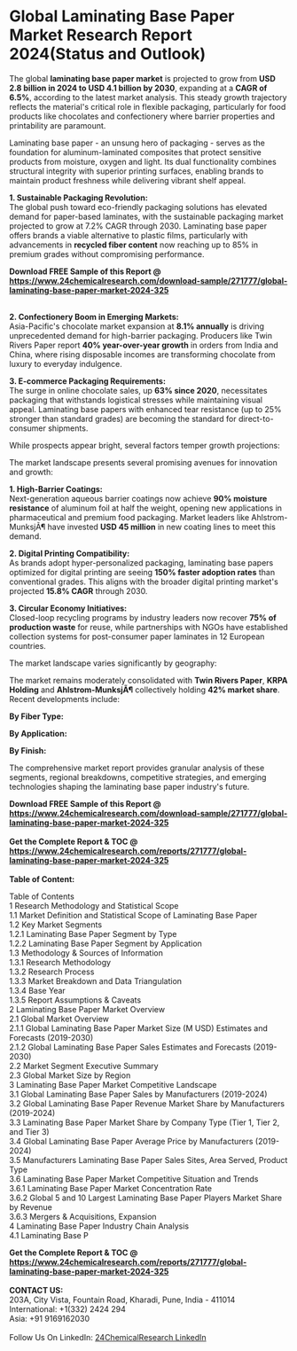 <h1>Global Laminating Base Paper Market Research Report 2024(Status and Outlook)</h1><p>The global <strong>laminating base paper market</strong> is projected to grow from <strong>USD 2.8 billion in 2024 to USD 4.1 billion by 2030</strong>, expanding at a <strong>CAGR of 6.5%</strong>, according to the latest market analysis. This steady growth trajectory reflects the material's critical role in flexible packaging, particularly for food products like chocolates and confectionery where barrier properties and printability are paramount.</p><p>Laminating base paper - an unsung hero of packaging - serves as the foundation for aluminum-laminated composites that protect sensitive products from moisture, oxygen and light. Its dual functionality combines structural integrity with superior printing surfaces, enabling brands to maintain product freshness while delivering vibrant shelf appeal.</p><p><strong>1. Sustainable Packaging Revolution:</strong><br>
The global push toward eco-friendly packaging solutions has elevated demand for paper-based laminates, with the sustainable packaging market projected to grow at 7.2% CAGR through 2030. Laminating base paper offers brands a viable alternative to plastic films, particularly with advancements in <strong>recycled fiber content</strong> now reaching up to 85% in premium grades without compromising performance.</p><div><b>Download FREE Sample of this Report @ 
            <a href="https://www.24chemicalresearch.com/download-sample/271777/global-laminating-base-paper-market-2024-325">
            https://www.24chemicalresearch.com/download-sample/271777/global-laminating-base-paper-market-2024-325</a></b></div><br><p><strong>2. Confectionery Boom in Emerging Markets:</strong><br>
Asia-Pacific's chocolate market expansion at <strong>8.1% annually</strong> is driving unprecedented demand for high-barrier packaging. Producers like Twin Rivers Paper report <strong>40% year-over-year growth</strong> in orders from India and China, where rising disposable incomes are transforming chocolate from luxury to everyday indulgence.</p><p><strong>3. E-commerce Packaging Requirements:</strong><br>
The surge in online chocolate sales, up <strong>63% since 2020</strong>, necessitates packaging that withstands logistical stresses while maintaining visual appeal. Laminating base papers with enhanced tear resistance (up to 25% stronger than standard grades) are becoming the standard for direct-to-consumer shipments.</p><p>While prospects appear bright, several factors temper growth projections:</p><p>The market landscape presents several promising avenues for innovation and growth:</p><p><strong>1. High-Barrier Coatings:</strong><br>
Next-generation aqueous barrier coatings now achieve <strong>90% moisture resistance</strong> of aluminum foil at half the weight, opening new applications in pharmaceutical and premium food packaging. Market leaders like Ahlstrom-MunksjÃ¶ have invested <strong>USD 45 million</strong> in new coating lines to meet this demand.</p><p><strong>2. Digital Printing Compatibility:</strong><br>
As brands adopt hyper-personalized packaging, laminating base papers optimized for digital printing are seeing <strong>150% faster adoption rates</strong> than conventional grades. This aligns with the broader digital printing market's projected <strong>15.8% CAGR</strong> through 2030.</p><p><strong>3. Circular Economy Initiatives:</strong><br>
Closed-loop recycling programs by industry leaders now recover <strong>75% of production waste</strong> for reuse, while partnerships with NGOs have established collection systems for post-consumer paper laminates in 12 European countries.</p><p>The market landscape varies significantly by geography:</p><p>The market remains moderately consolidated with <strong>Twin Rivers Paper</strong>, <strong>KRPA Holding</strong> and <strong>Ahlstrom-MunksjÃ¶</strong> collectively holding <strong>42% market share</strong>. Recent developments include:</p><p><strong>By Fiber Type:</strong></p><p><strong>By Application:</strong></p><p><strong>By Finish:</strong></p><p>The comprehensive market report provides granular analysis of these segments, regional breakdowns, competitive strategies, and emerging technologies shaping the laminating base paper industry's future.</p><div><b>Download FREE Sample of this Report @ 
            <a href="https://www.24chemicalresearch.com/download-sample/271777/global-laminating-base-paper-market-2024-325">
            https://www.24chemicalresearch.com/download-sample/271777/global-laminating-base-paper-market-2024-325</a></b></div><br><div><b>Get the Complete Report & TOC @ 
            <a href="https://www.24chemicalresearch.com/reports/271777/global-laminating-base-paper-market-2024-325">
            https://www.24chemicalresearch.com/reports/271777/global-laminating-base-paper-market-2024-325</a></b></div><br>
            <b>Table of Content:</b><p>Table of Contents<br />
1 Research Methodology and Statistical Scope<br />
1.1 Market Definition and Statistical Scope of Laminating Base Paper<br />
1.2 Key Market Segments<br />
1.2.1 Laminating Base Paper Segment by Type<br />
1.2.2 Laminating Base Paper Segment by Application<br />
1.3 Methodology & Sources of Information<br />
1.3.1 Research Methodology<br />
1.3.2 Research Process<br />
1.3.3 Market Breakdown and Data Triangulation<br />
1.3.4 Base Year<br />
1.3.5 Report Assumptions & Caveats<br />
2 Laminating Base Paper Market Overview<br />
2.1 Global Market Overview<br />
2.1.1 Global Laminating Base Paper Market Size (M USD) Estimates and Forecasts (2019-2030)<br />
2.1.2 Global Laminating Base Paper Sales Estimates and Forecasts (2019-2030)<br />
2.2 Market Segment Executive Summary<br />
2.3 Global Market Size by Region<br />
3 Laminating Base Paper Market Competitive Landscape<br />
3.1 Global Laminating Base Paper Sales by Manufacturers (2019-2024)<br />
3.2 Global Laminating Base Paper Revenue Market Share by Manufacturers (2019-2024)<br />
3.3 Laminating Base Paper Market Share by Company Type (Tier 1, Tier 2, and Tier 3)<br />
3.4 Global Laminating Base Paper Average Price by Manufacturers (2019-2024)<br />
3.5 Manufacturers Laminating Base Paper Sales Sites, Area Served, Product Type<br />
3.6 Laminating Base Paper Market Competitive Situation and Trends<br />
3.6.1 Laminating Base Paper Market Concentration Rate<br />
3.6.2 Global 5 and 10 Largest Laminating Base Paper Players Market Share by Revenue<br />
3.6.3 Mergers & Acquisitions, Expansion<br />
4 Laminating Base Paper Industry Chain Analysis<br />
4.1 Laminating Base P</p><div><b>Get the Complete Report & TOC @ 
            <a href="https://www.24chemicalresearch.com/reports/271777/global-laminating-base-paper-market-2024-325">
            https://www.24chemicalresearch.com/reports/271777/global-laminating-base-paper-market-2024-325</a></b></div><br><b>CONTACT US:</b><br>
            203A, City Vista, Fountain Road, Kharadi, Pune, India - 411014<br>
            International: +1(332) 2424 294<br>
            Asia: +91 9169162030 <br><br>
            Follow Us On LinkedIn: <a href="https://www.linkedin.com/company/24chemicalresearch/">24ChemicalResearch LinkedIn</a>